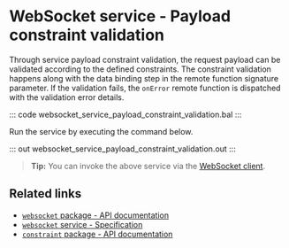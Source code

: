 # WebSocket service - Payload constraint validation

Through service payload constraint validation, the request payload can be validated according to the defined constraints. The constraint validation happens along with the data binding step in the remote function signature parameter. If the validation fails, the `onError` remote function is dispatched with the validation error details.

::: code websocket_service_payload_constraint_validation.bal :::

Run the service by executing the command below.

::: out websocket_service_payload_constraint_validation.out :::

>**Tip:** You can invoke the above service via the [WebSocket client](/learn/by-example/websocket-client/).

## Related links
- [`websocket` package - API documentation](https://lib.ballerina.io/ballerina/websocket/latest)
- [`websocket` service - Specification](/spec/websocket/#3-service-types)
- [`constraint` package - API documentation](https://lib.ballerina.io/ballerina/constraint/latest)
